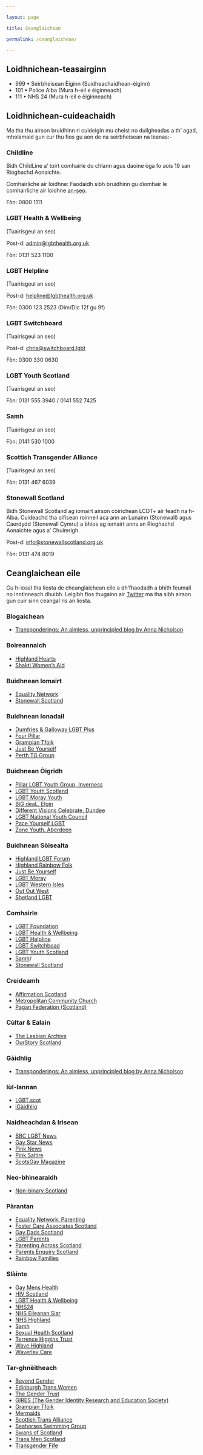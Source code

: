 ```yaml
---

layout: page

title: Ceanglaichean

permalink: /ceanglaichean/

---
```


## Loidhnichean-teasairginn
* 999 • Seirbheisean Èiginn (Suidheachaidhean-èiginn)
* 101 • Police Alba (Mura h-eil e èiginneach)
* 111 • NHS 24 (Mura h-eil e èiginneach)

## Loidhnichean-cuideachaidh

Ma tha thu airson bruidhinn ri cuideigin mu cheist no duilgheadas a th’ agad, mholamaid gun cur thu fios gu aon de na seirbheisean na leanas:-

### Childline

Bidh ChildLine a’ toirt comhairle do chlann agus daoine òga fo aois 19 san Rìoghachd Aonaichte.

Comhairliche air loidhne: Faodaidh sibh bruidhinn gu dìomhair le comhairliche air loidhne [an-seo](https://www.childline.org.uk/get-support/1-2-1-counsellor-chat/).

Fòn: 0800 1111

### LGBT Health & Wellbeing

(Tuairisgeul an seo)

Post-d: [admin@lgbthealth.org.uk](mailto:admin@lgbthealth.org.uk)

Fòn: 0131 523 1100

### LGBT Helpline

(Tuairisgeul an seo)

Post-d: [helpline@lgbthealth.org.uk](mailto:helpline@lgbthealth.org.uk)

Fòn: 0300 123 2523 (Dim/Dic 12f gu 9f)

### LGBT Switchboard

(Tuairisgeul an seo)

Post-d: [chris@switchboard.lgbt](mailto:chris@switchboard.lgbt)

Fòn: 0300 330 0630

### LGBT Youth Scotland

(Tuairisgeul an seo)

Fòn: 0131 555 3940 / 0141 552 7425

### Samh

(Tuairisgeul an seo)

Fòn: 0141 530 1000

### Scottish Transgender Alliance

(Tuairisgeul an seo)

Fòn: 0131 467 6039

### Stonewall Scotland

Bidh Stonewall Scotland ag iomairt airson còirichean LCDT+ air feadh na h-Alba. Cuideachd tha oifisean roinneil aca ann an Lunainn (Stonewall) agus Caerdydd (Stonewall Cymru) a bhios ag iomairt anns an Rìoghachd Aonaichte agus a’ Chuimrigh.

Post-d: [info@stonewallscotland.org.uk](mailto:info@stonewallscotland.org.uk)

Fòn: 0131 474 8019

## Ceanglaichean eile

Gu h-ìosal tha liosta de cheanglaichean eile a dh’fhaodadh a bhith feumail no inntinneach dhuibh. Leigibh fios thugainn air [Twitter](https://www.twitter.com/AnGeidhealUr/) ma tha sibh airson gun cuir sinn ceangal ris an liosta.

### Blogaichean

- [ Transponderings: An aimless, unprincipled blog by Anna Nicholson ](https://transponderings.blog/)

### Boireannaich

- [Highland Hearts](http://www.highlandhearts.net/)
- [Shakti Women’s Aid](http://shaktiedinburgh.co.uk/lgbti/)

### Buidhnean Iomairt

- [Equality Network](https://www.equality-network.org)
- [Stonewall Scotland](http://www.stonewallscotland.org.uk/)

### Buidhnean Ionadail

- [Dumfries &amp; Galloway LGBT Plus](https://lgbtplus.org.uk)
- [Four Pillar](https://www.fourpillarsuk.org)
- [Grampian Tfolk](https://www.facebook.com/groups/358763980879889/)
- [Just Be Yourself](https://justbeyourself.org.uk/welcome/)
- [Perth TG Group](https://www.facebook.com/groups/perthtggroup/)

### Buidhnean Òigridh

- [Pillar LGBT Youth Group, Inverness](https://www.lgbtyouth.org.uk/highland.html)
- [LGBT Youth Scotland](https://www.lgbtyouth.org.uk/)
- [LGBT Moray Youth](https://www.facebook.com/pages/LGBT-Moray-Youth/1413712192197397)
- [BiG deaL, Elgin](https://www.equality-network.org/lgbt-directory/big-deal/)
- [Different Visions Celebrate, Dundee](http://www.differentvisions.org.uk/)
- [LGBT National Youth Council](https://www.lgbtyouth.org.uk/LGBT_NYC)
- [Pace Yourself LGBT](https://paceyourselfuk.weebly.com/)
- [Zone Youth, Aberdeen](http://www.facebook.com/zoneyouthlgbt)

### Buidhnean Sòisealta

- [Highland LGBT Forum](http://www.highlandlgbtforum.scot/)
- [Highland Rainbow Folk](http://www.spanglefish.com/highlandrainbowfolk/)
- [Just Be Yourself](http://www.justbeyourself.org.uk/)
- [LGBT Moray](http://www.lgbtmoray.co.uk/)
- [LGBT Western Isles](https://www.facebook.com/LgbtWesternIsles)
- [Out Out West](https://www.facebook.com/groups/121156511258070/)
- [Shetland LGBT](https://www.facebook.com/groups/shetlandlgbt/)

### Comhairle

- [LGBT Foundation](https://lgbt.foundation)
- [LGBT Health &amp; Wellbeing](http://www.lgbthealth.org.uk/)
- [LGBT Helpline](http://www.lgbthealth.org.uk/helpline/)
- [LGBT Switchboad](https://switchboard.lgbt/)
- [LGBT Youth Scotland](https://www.lgbtyouth.org.uk/)
- [Samh](https://www.samh.org.uk/)/
- [Stonewall Scotland](http:/tonewallscotland.org.uk/)

### Creideamh

- [Affirmation Scotland](http://www.affirmationscotland.org.uk/)
- [Metropolitan Community Church](http://www.mccinglasgow.moonfruit.com/welcome/4522982118)
- [Pagan Federation (Scotland)](http://www.scottishpf.org)

### Cùltar &amp; Ealain

- [The Lesbian Archive](https://womenslibrary.org.uk/explore-the-library-and-archive/the-archive-collection/the-lesbian-archive/)
- [OurStory Scotland](https://www.ourstoryscotland.org.uk)

### Gàidhlig

- [ Transponderings: An aimless, unprincipled blog by Anna Nicholson ](https://transponderings.blog/)

### Iùl-lannan

- [LGBT.scot](http://www.lgbt.scot/)
- [iGàidhlig](http://www.igaidhlig.net/gd/)

### Naidheachdan &amp; Irisean

- [BBC LGBT News](https://www.bbc.co.uk/news/topics/cp7r8vgln2wt/lgbt)
- [Gay Star News](https://www.gaystarnews.com/)
- [Pink News](https://www.pinknews.co.uk)
- [Pink Saltire](https://pinksaltire.com/)
- [ScotsGay Magazine](http://www.scotsgay.co.uk/)

### Neo-bhìnearaidh

- [Non-binary Scotland](http://www.nonbinaryscotland.org/)

### Pàrantan

- [Equality Network: Parenting](https://www.equality-network.org/your-rights/parenting/)
- [Foster Care Associates Scotland](http://www.fcascotland.co.uk/)
- [Gay Dads Scotland](http://www.gaydadsscotland.org.uk/)
- [LGBT Parents](http://lesbiangayparents.ning.com)
- [Parenting Across Scotland](http://www.parentingacrossscotland.org/)
- [Parents Enquiry Scotland](http://www.parentsenquiryscotland.org/)
- [Rainbow Families](https://www.lgbthealth.org.uk/services-support/rainbow-families-lgbt-parents-and-families/)

### Slàinte

- [Gay Mens Health](http://www.gmh.org.uk/)
- [HIV Scotland](http://www.hivscotland.com/)
- [LGBT Health &amp; Wellbeing](http://www.lgbthealth.org.uk/)
- [NHS24](http://www.nhs24.scot/)
- [NHS Eileanan Siar](http://www.promotionswi.scot.nhs.uk/?page_id=46)
- [NHS Highland](http://www.nhshighland.scot.nhs.uk/Services/Pages/SexualHealth.aspx)
- [Samh](https://www.samh.org.uk)
- [Sexual Health Scotland](http://www.sexualhealthscotland.co.uk)
- [Terrence Higgins Trust](http://www.tht.org.uk/)
- [Wave Highland](http://wavehighland.com/)
- [Waverley Care](http://www.waverleycare.org)

### Tar-ghnèitheach

- [Beyond Gender](https://www.facebook.com/beyondgenderyouth)
- [Edinburgh Trans Women](http://www.edinburghtranswomen.org.uk)
- [The Gender Trust](http://www.gendertrust.org.uk/)
- [GIRES (The Gender Identity Research and Education Society)](https://www.gires.org.uk/)
- [Grampian Tfolk](https://www.facebook.com/groups/358763980879889/)
- [Mermaids](https://mermaidsuk.org.uk/)
- [Scottish Trans Alliance](https://www.scottishtrans.org/)
- [Seahorses Swimming Group](https://www.facebook.com/Seahorsesglasgow)
- [Swans of Scotland](http://www.spanglefish.com/SwansofScotland/)
- [Trans Men Scotland](http://www.transmenscotland.org.uk/)
- [Transgender Fife](https://transgenderfife.com/)
